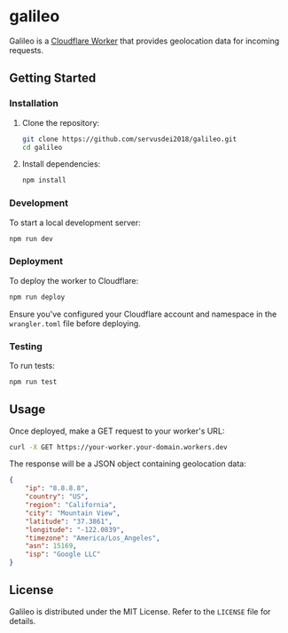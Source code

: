 # galileo

Galileo is a [Cloudflare Worker](https://developers.cloudflare.com/workers/) that provides geolocation data for incoming requests.

## Getting Started

### Installation

1. Clone the repository:

   ```sh
   git clone https://github.com/servusdei2018/galileo.git
   cd galileo
   ```

2. Install dependencies:
   ```sh
   npm install
   ```

### Development

To start a local development server:

```sh
npm run dev
```

### Deployment

To deploy the worker to Cloudflare:

```sh
npm run deploy
```

Ensure you've configured your Cloudflare account and namespace in the `wrangler.toml` file before deploying.

### Testing

To run tests:

```sh
npm run test
```

## Usage

Once deployed, make a GET request to your worker's URL:

```sh
curl -X GET https://your-worker.your-domain.workers.dev
```

The response will be a JSON object containing geolocation data:

```json
{
	"ip": "8.8.8.8",
	"country": "US",
	"region": "California",
	"city": "Mountain View",
	"latitude": "37.3861",
	"longitude": "-122.0839",
	"timezone": "America/Los_Angeles",
	"asn": 15169,
	"isp": "Google LLC"
}
```

## License

Galileo is distributed under the MIT License. Refer to the `LICENSE` file for details.
